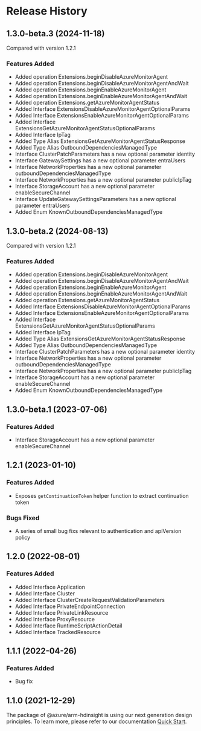 # Release History
    
## 1.3.0-beta.3 (2024-11-18)
Compared with version 1.2.1
    
### Features Added

  - Added operation Extensions.beginDisableAzureMonitorAgent
  - Added operation Extensions.beginDisableAzureMonitorAgentAndWait
  - Added operation Extensions.beginEnableAzureMonitorAgent
  - Added operation Extensions.beginEnableAzureMonitorAgentAndWait
  - Added operation Extensions.getAzureMonitorAgentStatus
  - Added Interface ExtensionsDisableAzureMonitorAgentOptionalParams
  - Added Interface ExtensionsEnableAzureMonitorAgentOptionalParams
  - Added Interface ExtensionsGetAzureMonitorAgentStatusOptionalParams
  - Added Interface IpTag
  - Added Type Alias ExtensionsGetAzureMonitorAgentStatusResponse
  - Added Type Alias OutboundDependenciesManagedType
  - Interface ClusterPatchParameters has a new optional parameter identity
  - Interface GatewaySettings has a new optional parameter entraUsers
  - Interface NetworkProperties has a new optional parameter outboundDependenciesManagedType
  - Interface NetworkProperties has a new optional parameter publicIpTag
  - Interface StorageAccount has a new optional parameter enableSecureChannel
  - Interface UpdateGatewaySettingsParameters has a new optional parameter entraUsers
  - Added Enum KnownOutboundDependenciesManagedType
    
    
## 1.3.0-beta.2 (2024-08-13)
Compared with version 1.2.1
    
### Features Added

  - Added operation Extensions.beginDisableAzureMonitorAgent
  - Added operation Extensions.beginDisableAzureMonitorAgentAndWait
  - Added operation Extensions.beginEnableAzureMonitorAgent
  - Added operation Extensions.beginEnableAzureMonitorAgentAndWait
  - Added operation Extensions.getAzureMonitorAgentStatus
  - Added Interface ExtensionsDisableAzureMonitorAgentOptionalParams
  - Added Interface ExtensionsEnableAzureMonitorAgentOptionalParams
  - Added Interface ExtensionsGetAzureMonitorAgentStatusOptionalParams
  - Added Interface IpTag
  - Added Type Alias ExtensionsGetAzureMonitorAgentStatusResponse
  - Added Type Alias OutboundDependenciesManagedType
  - Interface ClusterPatchParameters has a new optional parameter identity
  - Interface NetworkProperties has a new optional parameter outboundDependenciesManagedType
  - Interface NetworkProperties has a new optional parameter publicIpTag
  - Interface StorageAccount has a new optional parameter enableSecureChannel
  - Added Enum KnownOutboundDependenciesManagedType
    
    
## 1.3.0-beta.1 (2023-07-06)
    
### Features Added

  - Interface StorageAccount has a new optional parameter enableSecureChannel
    
## 1.2.1 (2023-01-10)

### Features Added

  - Exposes `getContinuationToken` helper function to extract continuation token

### Bugs Fixed

  - A series of small bug fixs relevant to authentication and apiVersion policy

## 1.2.0 (2022-08-01)

### Features Added

  - Added Interface Application
  - Added Interface Cluster
  - Added Interface ClusterCreateRequestValidationParameters
  - Added Interface PrivateEndpointConnection
  - Added Interface PrivateLinkResource
  - Added Interface ProxyResource
  - Added Interface RuntimeScriptActionDetail
  - Added Interface TrackedResource
    
## 1.1.1 (2022-04-26)

### Features Added

  - Bug fix

## 1.1.0 (2021-12-29)

The package of @azure/arm-hdinsight is using our next generation design principles. To learn more, please refer to our documentation [Quick Start](https://aka.ms/azsdk/js/mgmt/quickstart).
